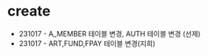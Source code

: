 <h1>create</h1>
<ul>
  <li>231017 - A_MEMBER 테이블 변경, AUTH 테이블 변경 (선제)</li>
  <li>231017 - ART,FUND,FPAY 테이블 변경(지희)</li>
</ul>

